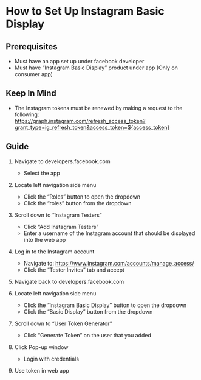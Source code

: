 # How to Set Up Instagram Basic Display

## Prerequisites

- Must have an app set up under facebook developer
- Must have “Instagram Basic Display” product under app (Only on consumer app)

## Keep In Mind

- The Instagram tokens must be renewed by making a request to the following:<br>
https://graph.instagram.com/refresh_access_token?grant_type=ig_refresh_token&access_token=${access_token}

## Guide

1. Navigate to developers.facebook.com
	- Select the app

2. Locate left navigation side menu
	- Click the “Roles” button to open the dropdown
	- Click the “roles” button from the dropdown

3. Scroll down to “Instagram Testers”
	- Click “Add Instagram Testers”
	- Enter a username of the Instagram account that should be displayed into the web app

4. Log in to the Instagram account
	- Navigate to: https://www.instagram.com/accounts/manage_access/ 
	- Click the “Tester Invites” tab and accept

5. Navigate back to developers.facebook.com

6. Locate left navigation side menu
	- Click the “Instagram Basic Display” button to open the dropdown
	- Click the “Basic Display” button from the dropdown

7. Scroll down to “User Token Generator”
	- Click “Generate Token” on the user that you added

8. Click Pop-up window
	- Login with credentials

9. Use token in web app
